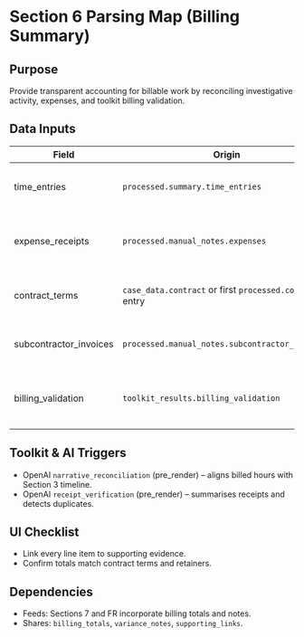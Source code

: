 ﻿# Section 6 Parsing Map (Billing Summary)

## Purpose
Provide transparent accounting for billable work by reconciling investigative activity, expenses, and toolkit billing validation.

## Data Inputs
| Field | Origin | Notes |
|-------|--------|-------|
| time_entries | `processed.summary.time_entries` | Hourly logs mapped to timeline events.
| expense_receipts | `processed.manual_notes.expenses` | Receipt metadata, amounts, links to supporting documents.
| contract_terms | `case_data.contract` or first `processed.contracts` entry | Baseline rates, retainers, reimbursement limits.
| subcontractor_invoices | `processed.manual_notes.subcontractor_invoices` | External vendor costs awaiting approval.
| billing_validation | `toolkit_results.billing_validation` | Toolkit anomalies, warnings, and variance metrics.

## Toolkit & AI Triggers
- OpenAI `narrative_reconciliation` (pre_render) – aligns billed hours with Section 3 timeline.
- OpenAI `receipt_verification` (pre_render) – summarises receipts and detects duplicates.

## UI Checklist
- Link every line item to supporting evidence.
- Confirm totals match contract terms and retainers.

## Dependencies
- Feeds: Sections 7 and FR incorporate billing totals and notes.
- Shares: `billing_totals`, `variance_notes`, `supporting_links`.
